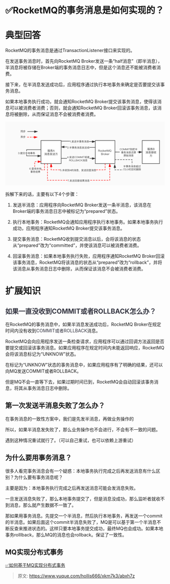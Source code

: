 # ✅RocketMQ的事务消息是如何实现的？

# 典型回答


RocketMQ的事务消息是通过TransactionListener接口来实现的。



在发送事务消息时，首先向RocketMQ Broker发送一条“half消息”（即半消息），半消息将被存储在Broker端的事务消息日志中，但是这个消息还不能被消费者消费。



接下来，在半消息发送成功后，应用程序通过执行本地事务来确定是否要提交该事务消息。



如果本地事务执行成功，就会通知RocketMQ Broker提交该事务消息，使得该消息可以被消费者消费；否则，就会通知RocketMQ Broker回滚该事务消息，该消息将被删除，从而保证消息不会被消费者消费。



![1676883263316-1e97eaa2-df90-44f6-8cc9-3037a438d0a0.jpeg](./img/OpKv_JATrbsGyS_C/1676883263316-1e97eaa2-df90-44f6-8cc9-3037a438d0a0-226302.jpeg)



拆解下来的话，主要有以下4个步骤：



1. 发送半消息：应用程序向RocketMQ Broker发送一条半消息，该消息在Broker端的事务消息日志中被标记为“prepared”状态。



2. 执行本地事务：RocketMQ会通知应用程序执行本地事务。如果本地事务执行成功，应用程序通知RocketMQ Broker提交该事务消息。



3. 提交事务消息：RocketMQ收到提交消息以后，会将该消息的状态从“prepared”改为“committed”，并使该消息可以被消费者消费。



4. 回滚事务消息：如果本地事务执行失败，应用程序通知RocketMQ Broker回滚该事务消息，RocketMQ将该消息的状态从“prepared”改为“rollback”，并将该消息从事务消息日志中删除，从而保证该消息不会被消费者消费。



# 扩展知识


## <font style="color:rgb(52, 53, 65);">如果一直没收到COMMIT或者ROLLBACK怎么办？</font>


在RocketMQ的事务消息中，如果半消息发送成功后，RocketMQ Broker在规定时间内没有收到<font style="color:rgb(52, 53, 65);">COMMIT或者ROLLBACK</font>消息。



RocketMQ会向应用程序发送一条检查请求，应用程序可以通过回调方法返回是否要提交或回滚该事务消息。如果应用程序在规定时间内未能返回响应，RocketMQ会将该消息标记为“UNKNOW”状态。



在标记为“UNKNOW”状态的事务消息中，如果应用程序有了明确的结果，还可以向MQ发送COMMIT或者ROLLBACK。



但是MQ不会一直等下去，如果过期时间已到，RocketMQ会自动回滚该事务消息，将其从事务消息日志中删除。





## 第一次发送半消息失败了怎么办？


在事务消息的一致性方案中，我们是先发半消息，再做业务操作的



所以，如果半消息发失败了，那么业务操作也不会进行，不会有不一致的问题。



遇到这种情况重试就行了。（可以自己重试，也可以依赖上游重试）



## 为什么要用事务消息？


很多人看完事务消息会有一个疑惑：本地事务执行完成之后再发送消息有什么区别？为什么要有事务消息呢？



主要是因为：本地事务执行完成之后再发送消息可能会发消息失败。



一旦发送消息失败了，那么本地事务提交了，但是消息没成功，那么监听者就收不到消息，那么就产生数据不一致了。



那如果用事务消息。先提交一个半消息，然后执行本地事务，再发送一个commit的半消息。如果后面这个commit半消息失败了，MQ是可以基于第一个半消息不断反查来推进状态的。这样只要本地事务提交成功，最终MQ也会成功。如果本地事务rolllback，那么MQ的消息也会rollback。保证了一致性。



## MQ实现分布式事务


[✅如何基于MQ实现分布式事务](https://www.yuque.com/hollis666/xkm7k3/yuku2qztfb8ki6wg)



> 原文: <https://www.yuque.com/hollis666/xkm7k3/abxh7z>